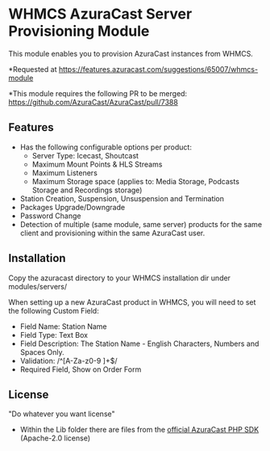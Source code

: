 
# WHMCS AzuraCast Server Provisioning Module

This module enables you to provision AzuraCast instances from WHMCS.

*Requested at https://features.azuracast.com/suggestions/65007/whmcs-module

*This module requires the following PR to be merged:
https://github.com/AzuraCast/AzuraCast/pull/7388

## Features

- Has the following configurable options per product:
    - Server Type: Icecast, Shoutcast
    - Maximum Mount Points & HLS Streams
    - Maximum Listeners
    - Maximum Storage space (applies to: Media Storage, Podcasts Storage and Recordings storage)
- Station Creation, Suspension, Unsuspension and Termination
- Packages Upgrade/Downgrade
- Password Change
- Detection of multiple (same module, same server) products for the same client and provisioning within the same AzuraCast user.


## Installation

Copy the azuracast directory to your WHMCS installation dir under modules/servers/

When setting up a new AzuraCast product in WHMCS, you will need to set the following Custom Field:
 * Field Name: Station Name
 * Field Type: Text Box
 * Field Description: The Station Name - English Characters, Numbers and Spaces Only.
 * Validation: /^[A-Za-z0-9 ]+$/
 * Required Field, Show on Order Form
## License

"Do whatever you want license"
*  Within the Lib folder there are files from the [official AzuraCast PHP SDK](https://github.com/AzuraCast/php-api-client) (Apache-2.0 license)

